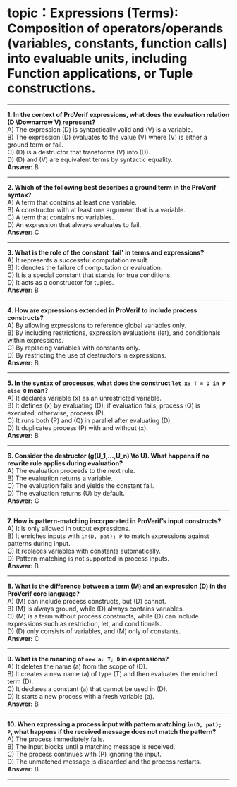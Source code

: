 # topic：Expressions (Terms): Composition of operators/operands (variables, constants, function calls) into evaluable units, including Function applications, or Tuple constructions.

---
**1. In the context of ProVerif expressions, what does the evaluation relation \(D \Downarrow V\) represent?**  
A) The expression \(D\) is syntactically valid and \(V\) is a variable.  
B) The expression \(D\) evaluates to the value \(V\) where \(V\) is either a ground term or fail.  
C) \(D\) is a destructor that transforms \(V\) into \(D\).  
D) \(D\) and \(V\) are equivalent terms by syntactic equality.  
**Answer:** B

---
**2. Which of the following best describes a ground term in the ProVerif syntax?**  
A) A term that contains at least one variable.  
B) A constructor with at least one argument that is a variable.  
C) A term that contains no variables.  
D) An expression that always evaluates to fail.  
**Answer:** C

---
**3. What is the role of the constant 'fail' in terms and expressions?**  
A) It represents a successful computation result.  
B) It denotes the failure of computation or evaluation.  
C) It is a special constant that stands for true conditions.  
D) It acts as a constructor for tuples.  
**Answer:** B

---
**4. How are expressions extended in ProVerif to include process constructs?**  
A) By allowing expressions to reference global variables only.  
B) By including restrictions, expression evaluations (let), and conditionals within expressions.  
C) By replacing variables with constants only.  
D) By restricting the use of destructors in expressions.  
**Answer:** B

---
**5. In the syntax of processes, what does the construct `let x: T = D in P else Q` mean?**  
A) It declares variable \(x\) as an unrestricted variable.  
B) It defines \(x\) by evaluating \(D\); if evaluation fails, process \(Q\) is executed; otherwise, process \(P\).  
C) It runs both \(P\) and \(Q\) in parallel after evaluating \(D\).  
D) It duplicates process \(P\) with and without \(x\).  
**Answer:** B

---
**6. Consider the destructor \(g(U_1,...,U_n) \to U\). What happens if no rewrite rule applies during evaluation?**  
A) The evaluation proceeds to the next rule.  
B) The evaluation returns a variable.  
C) The evaluation fails and yields the constant fail.  
D) The evaluation returns \(U\) by default.  
**Answer:** C

---
**7. How is pattern-matching incorporated in ProVerif’s input constructs?**  
A) It is only allowed in output expressions.  
B) It enriches inputs with `in(D, pat); P` to match expressions against patterns during input.  
C) It replaces variables with constants automatically.  
D) Pattern-matching is not supported in process inputs.  
**Answer:** B

---
**8. What is the difference between a term \(M\) and an expression \(D\) in the ProVerif core language?**  
A) \(M\) can include process constructs, but \(D\) cannot.  
B) \(M\) is always ground, while \(D\) always contains variables.  
C) \(M\) is a term without process constructs, while \(D\) can include expressions such as restriction, let, and conditionals.  
D) \(D\) only consists of variables, and \(M\) only of constants.  
**Answer:** C

---
**9. What is the meaning of `new a: T; D` in expressions?**  
A) It deletes the name \(a\) from the scope of \(D\).  
B) It creates a new name \(a\) of type \(T\) and then evaluates the enriched term \(D\).  
C) It declares a constant \(a\) that cannot be used in \(D\).  
D) It starts a new process with a fresh variable \(a\).  
**Answer:** B

---
**10. When expressing a process input with pattern matching `in(D, pat); P`, what happens if the received message does not match the pattern?**  
A) The process immediately fails.  
B) The input blocks until a matching message is received.  
C) The process continues with \(P\) ignoring the input.  
D) The unmatched message is discarded and the process restarts.  
**Answer:** B

---